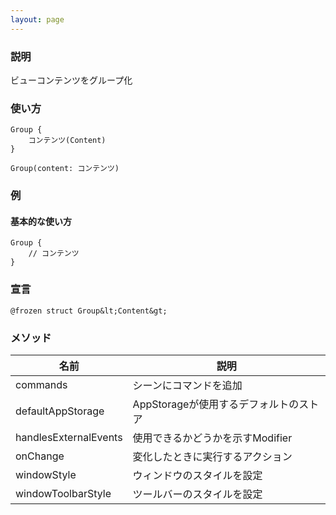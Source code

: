 ```yaml
---
layout: page
---
```


### 説明

ビューコンテンツをグループ化

### 使い方

    Group {
        コンテンツ(Content)
    }

    Group(content: コンテンツ)

### 例

#### 基本的な使い方

    Group {
        // コンテンツ
    }

### 宣言

    @frozen struct Group&lt;Content&gt;

### メソッド

| 名前                    | 説明                       |
| --------------------- | ------------------------ |
| commands              | シーンにコマンドを追加              |
| defaultAppStorage     | AppStorageが使用するデフォルトのストア |
| handlesExternalEvents | 使用できるかどうかを示すModifier     |
| onChange              | 変化したときに実行するアクション         |
| windowStyle           | ウィンドウのスタイルを設定            |
| windowToolbarStyle    | ツールバーのスタイルを設定            |
